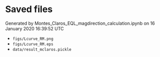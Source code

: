 # Saved files 


Generated by Montes_Claros_EQL_magdirection_calculation.ipynb on 16 January 2020 16:39:52 UTC

*  `figs/Lcurve_RM.png` 
*  `figs/Lcurve_RM.eps` 
*  `data/result_mclaros.pickle` 

